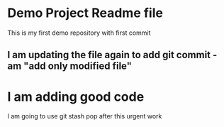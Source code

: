 # Demo Project Readme file
This is my first demo repository with first commit

## I am updating the file again to add git commit -am "add only modified file"
# I am adding good code
I am going to use git stash pop after this urgent work